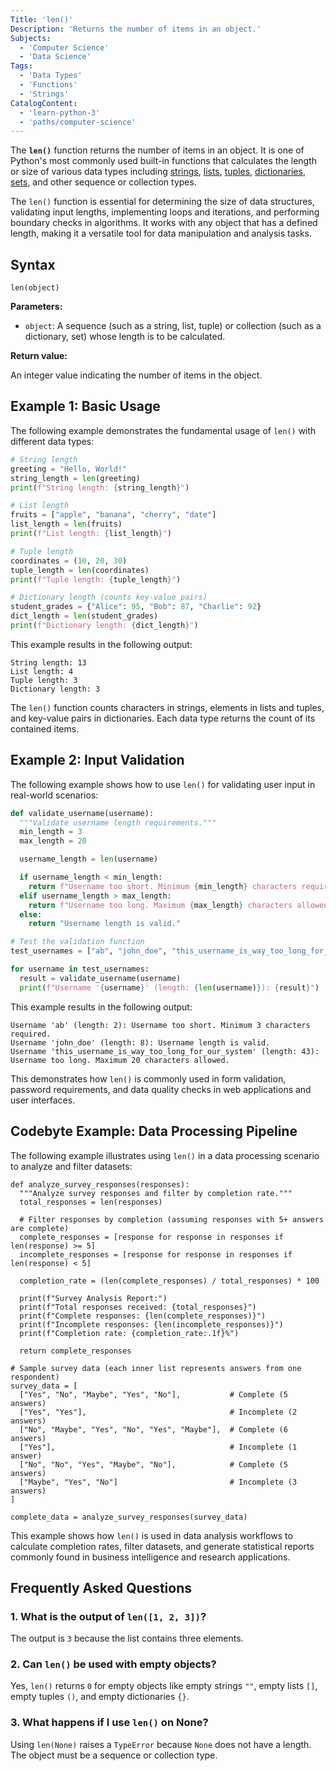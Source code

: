 ```yaml
---
Title: 'len()'
Description: 'Returns the number of items in an object.'
Subjects:
  - 'Computer Science'
  - 'Data Science'
Tags:
  - 'Data Types'
  - 'Functions'
  - 'Strings'
CatalogContent:
  - 'learn-python-3'
  - 'paths/computer-science'
---
```


The **`len()`** function returns the number of items in an object. It is one of Python's most commonly used built-in functions that calculates the length or size of various data types including [strings](https://www.codecademy.com/resources/docs/python/strings), [lists](https://www.codecademy.com/resources/docs/python/lists), [tuples](https://www.codecademy.com/resources/docs/python/tuples), [dictionaries](https://www.codecademy.com/resources/docs/python/dictionaries), [sets](https://www.codecademy.com/resources/docs/python/sets), and other sequence or collection types.

The `len()` function is essential for determining the size of data structures, validating input lengths, implementing loops and iterations, and performing boundary checks in algorithms. It works with any object that has a defined length, making it a versatile tool for data manipulation and analysis tasks.

## Syntax

```pseudo
len(object)
```

**Parameters:**

- `object`: A sequence (such as a string, list, tuple) or collection (such as a dictionary, set) whose length is to be calculated.

**Return value:**

An integer value indicating the number of items in the object.

## Example 1: Basic Usage

The following example demonstrates the fundamental usage of `len()` with different data types:

```py
# String length
greeting = "Hello, World!"
string_length = len(greeting)
print(f"String length: {string_length}")

# List length
fruits = ["apple", "banana", "cherry", "date"]
list_length = len(fruits)
print(f"List length: {list_length}")

# Tuple length
coordinates = (10, 20, 30)
tuple_length = len(coordinates)
print(f"Tuple length: {tuple_length}")

# Dictionary length (counts key-value pairs)
student_grades = {"Alice": 95, "Bob": 87, "Charlie": 92}
dict_length = len(student_grades)
print(f"Dictionary length: {dict_length}")
```

This example results in the following output:

```shell
String length: 13
List length: 4
Tuple length: 3
Dictionary length: 3
```

The `len()` function counts characters in strings, elements in lists and tuples, and key-value pairs in dictionaries. Each data type returns the count of its contained items.

## Example 2: Input Validation

The following example shows how to use `len()` for validating user input in real-world scenarios:

```py
def validate_username(username):
  """Validate username length requirements."""
  min_length = 3
  max_length = 20

  username_length = len(username)

  if username_length < min_length:
    return f"Username too short. Minimum {min_length} characters required."
  elif username_length > max_length:
    return f"Username too long. Maximum {max_length} characters allowed."
  else:
    return "Username length is valid."

# Test the validation function
test_usernames = ["ab", "john_doe", "this_username_is_way_too_long_for_our_system"]

for username in test_usernames:
  result = validate_username(username)
  print(f"Username '{username}' (length: {len(username)}): {result}")
```

This example results in the following output:

```shell
Username 'ab' (length: 2): Username too short. Minimum 3 characters required.
Username 'john_doe' (length: 8): Username length is valid.
Username 'this_username_is_way_too_long_for_our_system' (length: 43): Username too long. Maximum 20 characters allowed.
```

This demonstrates how `len()` is commonly used in form validation, password requirements, and data quality checks in web applications and user interfaces.

## Codebyte Example: Data Processing Pipeline

The following example illustrates using `len()` in a data processing scenario to analyze and filter datasets:

```codebyte/python
def analyze_survey_responses(responses):
  """Analyze survey responses and filter by completion rate."""
  total_responses = len(responses)

  # Filter responses by completion (assuming responses with 5+ answers are complete)
  complete_responses = [response for response in responses if len(response) >= 5]
  incomplete_responses = [response for response in responses if len(response) < 5]

  completion_rate = (len(complete_responses) / total_responses) * 100

  print(f"Survey Analysis Report:")
  print(f"Total responses received: {total_responses}")
  print(f"Complete responses: {len(complete_responses)}")
  print(f"Incomplete responses: {len(incomplete_responses)}")
  print(f"Completion rate: {completion_rate:.1f}%")

  return complete_responses

# Sample survey data (each inner list represents answers from one respondent)
survey_data = [
  ["Yes", "No", "Maybe", "Yes", "No"],           # Complete (5 answers)
  ["Yes", "Yes"],                                # Incomplete (2 answers)
  ["No", "Maybe", "Yes", "No", "Yes", "Maybe"],  # Complete (6 answers)
  ["Yes"],                                       # Incomplete (1 answer)
  ["No", "No", "Yes", "Maybe", "No"],            # Complete (5 answers)
  ["Maybe", "Yes", "No"]                         # Incomplete (3 answers)
]

complete_data = analyze_survey_responses(survey_data)
```

This example shows how `len()` is used in data analysis workflows to calculate completion rates, filter datasets, and generate statistical reports commonly found in business intelligence and research applications.

## Frequently Asked Questions

### 1. What is the output of `len([1, 2, 3])`?

The output is `3` because the list contains three elements.

### 2. Can `len()` be used with empty objects?

Yes, `len()` returns `0` for empty objects like empty strings `""`, empty lists `[]`, empty tuples `()`, and empty dictionaries `{}`.

### 3. What happens if I use `len()` on None?

Using `len(None)` raises a `TypeError` because `None` does not have a length. The object must be a sequence or collection type.
